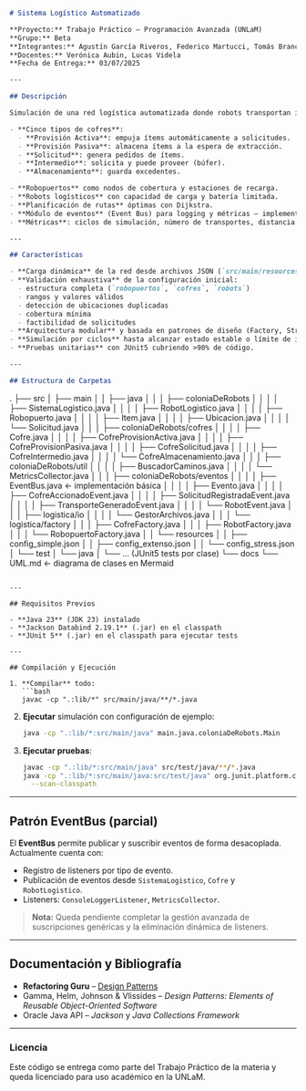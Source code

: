 ```markdown
# Sistema Logístico Automatizado

**Proyecto:** Trabajo Práctico – Programación Avanzada (UNLaM)  
**Grupo:** Beta  
**Integrantes:** Agustín García Riveros, Federico Martucci, Tomás Branchesi, Juan Bernardez, Lautaro Casas  
**Docentes:** Verónica Aubin, Lucas Videla  
**Fecha de Entrega:** 03/07/2025  

---

## Descripción

Simulación de una red logística automatizada donde robots transportan ítems entre cofres inteligentes dentro del alcance de robopuertos. Se contemplan:

- **Cinco tipos de cofres**:  
  - **Provisión Activa**: empuja ítems automáticamente a solicitudes.  
  - **Provisión Pasiva**: almacena ítems a la espera de extracción.  
  - **Solicitud**: genera pedidos de ítems.  
  - **Intermedio**: solicita y puede proveer (búfer).  
  - **Almacenamiento**: guarda excedentes.  

- **Robopuertos** como nodos de cobertura y estaciones de recarga.  
- **Robots logísticos** con capacidad de carga y batería limitada.  
- **Planificación de rutas** óptimas con Dijkstra.  
- **Módulo de eventos** (Event Bus) para logging y métricas — implementación básica disponible.  
- **Métricas**: ciclos de simulación, número de transportes, distancia recorrida y recargas realizadas.

---

## Características

- **Carga dinámica** de la red desde archivos JSON (`src/main/resources/*.json`)  
- **Validación exhaustiva** de la configuración inicial:  
  - estructura completa (`robopuertos`, `cofres`, `robots`)  
  - rangos y valores válidos  
  - detección de ubicaciones duplicadas  
  - cobertura mínima  
  - factibilidad de solicitudes  
- **Arquitectura modular** y basada en patrones de diseño (Factory, Strategy, Observer/EventBus, Template Method, Singleton).  
- **Simulación por ciclos** hasta alcanzar estado estable o límite de iteraciones.  
- **Pruebas unitarias** con JUnit5 cubriendo >90% de código.  

---

## Estructura de Carpetas

```

.
├── src
│   ├── main
│   │   ├── java
│   │   │   ├── coloniaDeRobots
│   │   │   │   ├── SistemaLogistico.java
│   │   │   │   ├── RobotLogistico.java
│   │   │   │   ├── Robopuerto.java
│   │   │   │   ├── Item.java
│   │   │   │   ├── Ubicacion.java
│   │   │   │   └── Solicitud.java
│   │   │   ├── coloniaDeRobots/cofres
│   │   │   │   ├── Cofre.java
│   │   │   │   ├── CofreProvisionActiva.java
│   │   │   │   ├── CofreProvisionPasiva.java
│   │   │   │   ├── CofreSolicitud.java
│   │   │   │   ├── CofreIntermedio.java
│   │   │   │   └── CofreAlmacenamiento.java
│   │   │   ├── coloniaDeRobots/util
│   │   │   │   ├── BuscadorCaminos.java
│   │   │   │   └── MetricsCollector.java
│   │   │   ├── coloniaDeRobots/eventos
│   │   │   │   ├── EventBus.java        ← implementación básica
│   │   │   │   ├── Evento.java
│   │   │   │   ├── CofreAccionadoEvent.java
│   │   │   │   ├── SolicitudRegistradaEvent.java
│   │   │   │   ├── TransporteGeneradoEvent.java
│   │   │   │   └── RobotEvent.java
│   │   │   ├── logistica/io
│   │   │   │   └── GestorArchivos.java
│   │   │   └── logistica/factory
│   │   │       ├── CofreFactory.java
│   │   │       ├── RobotFactory.java
│   │   │       └── RobopuertoFactory.java
│   │   └── resources
│   │       ├── config\_simple.json
│   │       ├── config\_extenso.json
│   │       └── config\_stress.json
│   └── test
│       └── java
│           └── ... (JUnit5 tests por clase)
└── docs
└── UML.md   ← diagrama de clases en Mermaid

````

---

## Requisitos Previos

- **Java 23** (JDK 23) instalado  
- **Jackson Databind 2.19.1** (.jar) en el classpath  
- **JUnit 5** (.jar) en el classpath para ejecutar tests  

---

## Compilación y Ejecución

1. **Compilar** todo:
   ```bash
   javac -cp ".:lib/*" src/main/java/**/*.java
````

2. **Ejecutar** simulación con configuración de ejemplo:

   ```bash
   java -cp ".:lib/*:src/main/java" main.java.coloniaDeRobots.Main
   ```

3. **Ejecutar pruebas**:

   ```bash
   javac -cp ".:lib/*:src/main/java" src/test/java/**/*.java
   java -cp ".:lib/*:src/main/java:src/test/java" org.junit.platform.console.ConsoleLauncher \
     --scan-classpath
   ```

---

## Patrón EventBus (parcial)

El **EventBus** permite publicar y suscribir eventos de forma desacoplada. Actualmente cuenta con:

* Registro de listeners por tipo de evento.
* Publicación de eventos desde `SistemaLogistico`, `Cofre` y `RobotLogistico`.
* Listeners: `ConsoleLoggerListener`, `MetricsCollector`.

> **Nota:** Queda pendiente completar la gestión avanzada de suscripciones genéricas y la eliminación dinámica de listeners.

---

## Documentación y Bibliografía

* **Refactoring Guru** – [Design Patterns](https://refactoring.guru/es/design-patterns)
* Gamma, Helm, Johnson & Vlissides – *Design Patterns: Elements of Reusable Object-Oriented Software*
* Oracle Java API – *Jackson* y *Java Collections Framework*

---

### Licencia

Este código se entrega como parte del Trabajo Práctico de la materia y queda licenciado para uso académico en la UNLaM.
